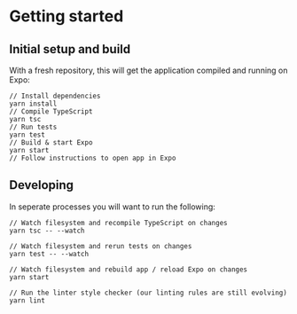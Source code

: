 # Getting started
## Initial setup and build

With a fresh repository, this will get the application compiled and running on Expo:

```
// Install dependencies
yarn install
// Compile TypeScript
yarn tsc
// Run tests
yarn test
// Build & start Expo
yarn start
// Follow instructions to open app in Expo
```

## Developing

In seperate processes you will want to run the following:

```
// Watch filesystem and recompile TypeScript on changes
yarn tsc -- --watch

// Watch filesystem and rerun tests on changes
yarn test -- --watch

// Watch filesystem and rebuild app / reload Expo on changes
yarn start

// Run the linter style checker (our linting rules are still evolving)
yarn lint
```
